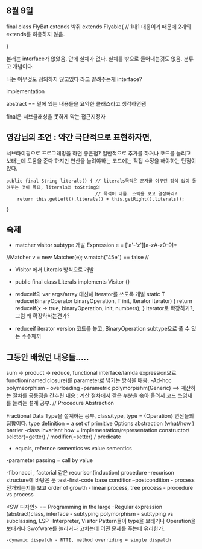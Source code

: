 ## 8월 9일


final class FlyBat extends 박쥐 extends Flyable{ // 1대1 대응이기 때문에 2개의 extends를 허용하지 않음.

}

본래는 interface가 없었음, 안에 실체가 없다.
실체를 밖으로 들어내는것도 없음. 분류고 개념이다.

나는 아무것도 정의하지 않고있다 라고 알려주는게 interface?

implementation

abstract == 밑에 있는 내용들을 요약한 클래스라고 생각하면됌

final은 서브클래싱을 못하게 막는 접근지정자

## 영감님의 조언 : 약간 극단적으로 표현하자면, 

서브타이핑으로 프로그래밍을 하면 좋은점?
일반적으로 추가를 하거나 코드를 늘리고 보태는데 도움을 준다
하지만 연산을 늘려야하는 코드에는 직접 수정을 해야하는 단점이 있다.

    public final String literals() { // literals목적은 문자를 아무런 장식 없이 돌려주는 것이 목표, literals와 toString의
                                     // 목적이 다름. 스펙을 보고 결정하라?
        return this.getLeft().literals() + this.getRight().literals();

    }


## 숙제 ## 
- matcher visitor subtype 개발 
Expression e = ['a'-'z'][a-zA-z0-9]*

//Matcher v = new Matcher(e);
v.match("45e") == false //

- Visitor <T>에서 Literals 방식으로 개발

- public final class Literals implements Visitor<String> {}
- reduceIf의 var args/array 대신해 Iterator<T>를 쓰도록 개발
    static <T> T reduce(BinaryOperator<T> binaryOperation, T init, Iterator<T> Iterator) {
        return reduceIf(x -> true, binaryOperation, init, numbers);
    } Iterator로 확장하기?, 그럼 왜 확장하하는건가?

- reduceif iterator version 코드를 놓고, BinaryOperation subtype으로 풀 수 있는 수수께끼


## 그동안 배웠던 내용들.....

sum -> product -> reduce, functional interface/lamda expression으로 function(named closure)를 parameter로 넘기는 방식을 배움.
-Ad-hoc polymeorphism - overloading
-parametric polymorpishm(Generic)
==> 계산하는 절차를 공통점을 간추린 내용 : 계산 절차에서 같은 부분을 솎아 올려서 코드 쓰임새를 늘리는 설계 공부. // Procedure Abstraction

Fractional Data Type을 설계하는 공부, class/type, 
type = {Operation} 연산들의 집합이다.
type definition = a set of primitive Options
abstraction (what/how ) barrier 
-class invariant
how = implementation/representation
constructor/ selctor(=getter) / modifier(=setter) / predicate 
- equals, refernce sementics vs value sementics 

-parameter passing = call by value

-fibonacci , factorial 같은 recurison(induction) procedure
    -recurison structure에 바탕은 둔 test-first-code
    base condition~postcondition
    - process 전개되는지를 보고 order of growth
    - linear process, tree process
    - procedure vs process 


<SW 디자인> == Programming in the large
-Regular expression (abstract)class, interface
    - subtyping polymorphism
    - subtyping vs subclassing, LSP
    -Interpreter, Visitor Pattern들이 type을 보태거나 Operation을 보태거나 Swofware를 늘리거나 고치는데 어떤 문제를 푸는데 유리한가.

    -dynamic dispatch - RTTI, method overriding = single dispatch




